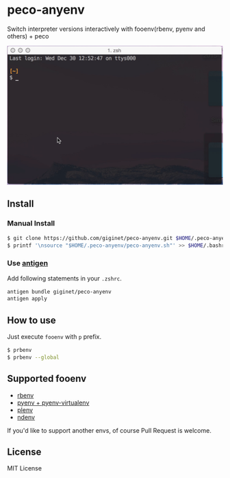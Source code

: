 # peco-anyenv

Switch interpreter versions interactively with fooenv(rbenv, pyenv and others) + peco

![](https://raw.githubusercontent.com/giginet/peco-anyenv/master/images/peco-anyenv.gif)

## Install

### Manual Install

```sh
$ git clone https://github.com/giginet/peco-anyenv.git $HOME/.peco-anyenv
$ printf '\nsource "$HOME/.peco-anyenv/peco-anyenv.sh"' >> $HOME/.bashrc
```

### Use [antigen](https://github.com/zsh-users/antigen)

Add following statements in your `.zshrc`.

```sh
antigen bundle giginet/peco-anyenv
antigen apply
```

## How to use

Just execute `fooenv` with `p` prefix.

```sh
$ prbenv
$ prbenv --global
```

## Supported fooenv

- [rbenv](https://github.com/rbenv/rbenv)
- [pyenv + pyenv-virtualenv](https://github.com/yyuu/pyenv)
- [plenv](https://github.com/tokuhirom/plenv)
- [ndenv](https://github.com/riywo/ndenv)

If you'd like to support another envs, of course Pull Request is welcome.

## License

MIT License
